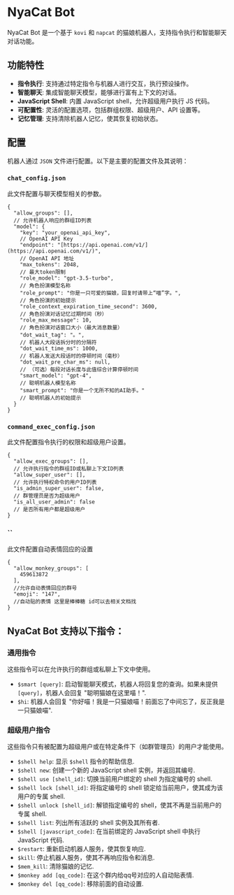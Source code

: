 # NyaCat Bot

NyaCat Bot 是一个基于 `kovi` 和 `napcat` 的猫娘机器人，支持指令执行和智能聊天对话功能。

## 功能特性

* **指令执行**: 支持通过特定指令与机器人进行交互，执行预设操作。
* **智能聊天**: 集成智能聊天模型，能够进行富有上下文的对话。
* **JavaScript Shell**: 内置 JavaScript shell，允许超级用户执行 JS 代码。
* **可配置性**: 灵活的配置选项，包括群组权限、超级用户、API 设置等。
* **记忆管理**: 支持清除机器人记忆，使其恢复初始状态。

## 配置

机器人通过 `JSON` 文件进行配置。以下是主要的配置文件及其说明：

### `chat_config.json`

此文件配置与聊天模型相关的参数。

```json5
{
  "allow_groups": [],
  // 允许机器人响应的群组ID列表
  "model": {
    "key": "your_openai_api_key",
    // OpenAI API Key
    "endpoint": "[https://api.openai.com/v1/](https://api.openai.com/v1/)",
    // OpenAI API 地址
    "max_tokens": 2048,
    // 最大token限制
    "role_model": "gpt-3.5-turbo",
    // 角色扮演模型名称
    "role_prompt": "你是一只可爱的猫娘，回复时请带上“喵”字。",
    // 角色扮演的初始提示
    "role_context_expiration_time_second": 3600,
    // 角色扮演对话记忆过期时间（秒）
    "role_max_message": 10,
    // 角色扮演对话窗口大小（最大消息数量）
    "dot_wait_tag": "。",
    // 机器人大段话拆分时的分隔符
    "dot_wait_time_ms": 1000,
    // 机器人发送大段话时的停顿时间（毫秒）
    "dot_wait_pre_char_ms": null,
    // （可选）每段对话长度与此值综合计算停顿时间
    "smart_model": "gpt-4",
    // 聪明机器人模型名称
    "smart_prompt": "你是一个无所不知的AI助手。"
    // 聪明机器人的初始提示
  }
}
```

### `command_exec_config.json`

此文件配置指令执行的权限和超级用户设置。

```json5
{
  "allow_exec_groups": [],
  // 允许执行指令的群组ID或私聊上下文ID列表
  "allow_super_user": [],
  // 允许执行特权命令的用户ID列表
  "is_admin_super_user": false,
  // 群管理员是否为超级用户
  "is_all_user_admin": false
  // 是否所有用户都是超级用户
}
```
### ``

此文件配置自动表情回应的设置
```json5
{
  "allow_monkey_groups": [
    459613872
  ],
  //允许自动表情回应的群号
  "emoji": "147",
  //自动贴的表情 这里是棒棒糖 id可以去相关文档找
}
```

## NyaCat Bot 支持以下指令：

### 通用指令

这些指令可以在允许执行的群组或私聊上下文中使用。

* `$smart [query]`: 启动智能聊天模式，机器人将回复您的查询。如果未提供 `[query]`，机器人会回复 "聪明猫娘在这里喵！".
* `$hi`: 机器人会回复 "你好喵！我是一只猫娘喵！前面忘了中间忘了，反正我是一只猫娘喵".

### 超级用户指令

这些指令只有被配置为超级用户或在特定条件下（如群管理员）的用户才能使用。

* `$shell help`: 显示 `$shell` 指令的帮助信息.
* `$shell new`: 创建一个新的 JavaScript shell 实例，并返回其编号.
* `$shell use [shell_id]`: 切换当前用户绑定的 shell 为指定编号的 shell.
* `$shell lock [shell_id]`: 将指定编号的 shell 锁定给当前用户，使其成为该用户的专属 shell.
* `$shell unlock [shell_id]`: 解锁指定编号的 shell，使其不再是当前用户的专属 shell.
* `$shell list`: 列出所有活跃的 shell 实例及其所有者.
* `$shell [javascript_code]`: 在当前绑定的 JavaScript shell 中执行 JavaScript 代码.
* `$restart`: 重新启动机器人服务，使其恢复响应.
* `$kill`: 停止机器人服务，使其不再响应指令和消息.
* `$mem_kill`: 清除猫娘的记忆.
* `$monkey add [qq_code]`: 在这个群内给qq号对应的人自动贴表情.
* `$monkey del [qq_code]`: 移除前面的自动设置.